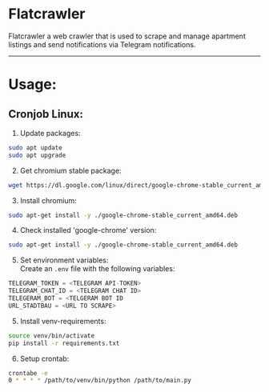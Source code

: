 # Flatcrawler

Flatcrawler a web crawler that is used to scrape and manage apartment listings and send notifications via Telegram notifications.

---

# Usage:

## Cronjob Linux:

1. Update packages:

```bash
sudo apt update
sudo apt upgrade
```

2. Get chromium stable package:

```bash
wget https://dl.google.com/linux/direct/google-chrome-stable_current_amd64.deb
```

3. Install chromium:

```bash
sudo apt-get install -y ./google-chrome-stable_current_amd64.deb
```

4. Check installed 'google-chrome' version:

```bash
sudo apt-get install -y ./google-chrome-stable_current_amd64.deb
```

5. Set environment variables: <br />
   Create an `.env` file with the following variables:

```python
TELEGRAM_TOKEN = <TELEGRAM API-TOKEN>
TELEGRAM_CHAT_ID = <TELEGRAM CHAT ID>
TELEGERAM_BOT = <TELGERAM BOT ID
URL_STADTBAU = <URL TO SCRAPE>
```

5. Install venv-requirements:

```bash
source venv/bin/activate
pip install -r requirements.txt
```

6. Setup crontab:

```bash
crontabe -e
0 * * * * /path/to/venv/bin/python /path/to/main.py
```
